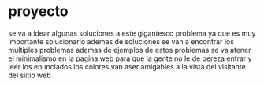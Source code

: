 # proyecto
se va a idear algunas soluciones a este gigantesco problema ya que es muy importante solucionarlo
ademas de soluciones se van a encontrar los multiples problemas ademas de ejemplos de estos problemas
se va atener el minimalismo en la pagina web para que la gente no le de pereza entrar y leer los enunciados 
los colores van aser amigables a la vista del visitante del siitio web
